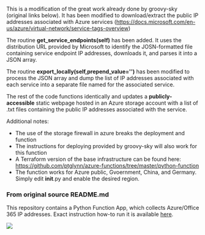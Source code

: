 This is a modification of the great work already done by groovy-sky (original links below). It has been modified to download/extract the public IP addresses associated with Azure services (https://docs.microsoft.com/en-us/azure/virtual-network/service-tags-overview)

The routine **get_service_endpoints(self)** has been added. It uses the distribution URL provided by Microsoft to identify the JOSN-formatted file containing service endpoint IP addresses, downloads it, and parses it into a JSON array.

The routine **export_locally(self,prepend_value='')** has been modified to process the JSON array and dump the list of IP addresses associated with each service into a separate file named for the associated service.

The rest of the code functions identically and updates a **publicly-accessible** static webpage hosted in an Azure storage account with a list of .txt files containing the public IP addresses associated with the service.

Additional notes:

- The use of the storage firewall in azure breaks the deployment and function
- The instructions for deploying provided by groovy-sky will also work for this function
- A Terraform version of the base infrastructure can be found here: https://github.com/ptglynn/azure-functions/tree/master/python-function
- The function works for Azure public, Gvoernment, China, and Germany. Simply edit __init__.py and enable the desired region.

### From original source README.md

This repository contains a Python Function App, which collects Azure/Office 365 IP addresses. Exact instruction how-to run it is available [here](https://github.com/groovy-sky/azure/tree/master/func-parse-cloud-00#introduction).

![](https://raw.githubusercontent.com/groovy-sky/azure/master/images/func-az-ip/az_time_func.png)
